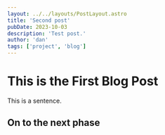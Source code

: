 ```yaml
---
layout: ../../layouts/PostLayout.astro
title: 'Second post'
pubDate: 2023-10-03
description: 'Test post.'
author: 'dan'
tags: ['project', 'blog']
---
```


# This is the First Blog Post

This is a sentence.

## On to the next phase